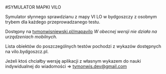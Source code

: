 #SYMULATOR MAPKI VILO

Symulator słynnego sprawdzianu z mapy VI LO w bydgoszczy z osobnym trybem dla każdego przeprowadzanego testu. 

Dostępny na [tymonwisniewski.pl/mapavilo](https://tymonwisniewski.pl/mapavilo/)
*W obecnej wersji nie działa na urządzeniach mobilnych.*

Lista obiektów do poszczególnych testów pochodzi z wykazów dostępnych na vilo.bydgoszcz.pl.

Jeżeli ktoś chciałby wersję aplikacji z własnym wykazem do nauki indywidualnej do wiadomości => tymonwis.dev@gmail.com
